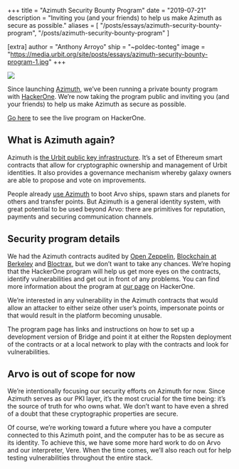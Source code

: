 +++
title = "Azimuth Security Bounty Program"
date = "2019-07-21"
description = "Inviting you (and your friends) to help us make Azimuth as secure as possible."
aliases = [
  "/posts/essays/azimuth-security-bounty-program",
  "/posts/azimuth-security-bounty-program"
]

[extra]
author = "Anthony Arroyo"
ship = "~poldec-tonteg"
image = "https://media.urbit.org/site/posts/essays/azimuth-security-bounty-program-1.jpg"
+++

![](https://media.urbit.org/site/posts/essays/azimuth-security-bounty-program-1.jpg)

Since launching [Azimuth](https://urbit.org/posts/azimuth-is-on-chain/), we’ve been running a private bounty program with [HackerOne](https://hackerone.com/). We’re now taking the program public and inviting you (and your friends) to help us make Azimuth as secure as possible.

[Go here](https://hackerone.com/tlon) to see the live program on HackerOne.

## What is Azimuth again?

Azimuth is [the Urbit public key infrastructure](https://urbit.org/posts/azimuth-is-on-chain/). It’s a set of Ethereum smart contracts that allow for cryptographic ownership and management of Urbit identities. It also provides a governance mechanism whereby galaxy owners are able to propose and vote on improvements.

People already [use Azimuth](https://github.com/urbit/bridge) to boot Arvo ships, spawn stars and planets for others and transfer points. But Azimuth is a general identity system, with great potential to be used beyond Arvo: there are primitives for reputation, payments and securing communication channels.

## Security program details

We had the Azimuth contracts audited by [Open Zeppelin](https://openzeppelin.org/), [Blockchain at Berkeley](https://blockchain.berkeley.edu/) and [Bloctrax](https://www.bloctrax.com/), but we don’t want to take any chances. We’re hoping that the HackerOne program will help us get more eyes on the contracts, identify vulnerabilities and get out in front of any problems. You can find more information about the program at [our page](https://hackerone.com/tlon) on HackerOne.

We’re interested in any vulnerability in the Azimuth contracts that would allow an attacker to either seize other user’s points, impersonate points or that would result in the platform becoming unusable.

The program page has links and instructions on how to set up a development version of Bridge and point it at either the Ropsten deployment of the contracts or at a local network to play with the contracts and look for vulnerabilities.

## Arvo is out of scope for now

We’re intentionally focusing our security efforts on Azimuth for now. Since Azimuth serves as our PKI layer, it’s the most crucial for the time being: it’s the source of truth for who owns what. We don’t want to have even a shred of a doubt that these cryptographic properties are secure.

Of course, we’re working toward a future where you have a computer connected to this Azimuth point, and the computer has to be as secure as its identity. To achieve this, we have some more hard work to do on Arvo and our interpreter, Vere. When the time comes, we’ll also reach out for help testing vulnerabilities throughout the entire stack.
